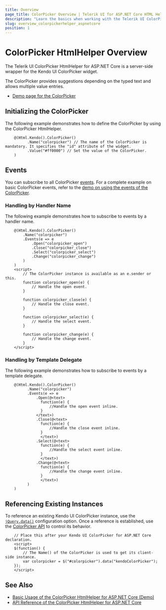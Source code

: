 ```yaml
---
title: Overview
page_title: ColorPicker Overview | Telerik UI for ASP.NET Core HTML Helpers
description: "Learn the basics when working with the Telerik UI ColorPicker HtmlHelper for ASP.NET Core (MVC 6 or ASP.NET Core MVC)."
slug: overview_colorpickerhelper_aspnetcore
position: 1
---
```


# ColorPicker HtmlHelper Overview

The Telerik UI ColorPicker HtmlHelper for ASP.NET Core is a server-side wrapper for the Kendo UI ColorPicker widget.

The ColorPicker provides suggestions depending on the typed text and allows multiple value entries.

* [Demo page for the ColorPicker](https://demos.telerik.com/aspnet-core/colorpicker/index)

## Initializing the ColorPicker

The following example demonstrates how to define the ColorPicker by using the ColorPicker HtmlHelper.

```
    @(Html.Kendo().ColorPicker()
          .Name("colorpicker") // The name of the ColorPicker is mandatory. It specifies the "id" attribute of the widget.
          .Value("#ff0000") // Set the value of the ColorPicker.
    )
```

## Events

You can subscribe to all ColorPicker [events](https://docs.telerik.com/kendo-ui/api/javascript/ui/colorpicker#events). For a complete example on basic ColorPicker events, refer to the [demo on using the events of the ColorPicker](https://demos.telerik.com/aspnet-core/colorpicker/events).

### Handling by Handler Name

The following example demonstrates how to subscribe to events by a handler name.

```
    @(Html.Kendo().ColorPicker()
        .Name("colorpicker")
        .Events(e => e
            .Open("colorpicker_open")
            .Close("colorpicker_close")
            .Select("colorpicker_select")
            .Change("colorpicker_change")
        )
    )
    <script>
        // The ColorPicker instance is available as an e.sender or this.
        function colorpicker_open(e) {
            // Handle the open event.
        }

        function colorpicker_close(e) {
            // Handle the close event.
        }

        function colorpicker_select(e) {
            // Handle the select event.
        }

        function colorpicker_change(e) {
            // Handle the change event.
        }
    </script>
```

### Handling by Template Delegate

The following example demonstrates how to subscribe to events by a template delegate.

```
    @(Html.Kendo().ColorPicker()
          .Name("colorpicker")
          .Events(e => e
              .Open(@<text>
                function(e) {
                    //Handle the open event inline.
                }
              </text>)
              .Close(@<text>
                function(e) {
                    //Handle the close event inline.
                }
                </text>)
              .Select(@<text>
                function(e) {
                    //Handle the select event inline.
                }
                </text>)
              .Change(@<text>
                function(e) {
                    //Handle the change event inline.
                }
                </text>)
          )
    )
```

## Referencing Existing Instances

To reference an existing Kendo UI ColorPicker instance, use the [`jQuery.data()`](https://api.jquery.com/jQuery.data/) configuration option. Once a reference is established, use the [ColorPicker API](/api/colorpicker) to control its behavior.

        // Place this after your Kendo UI ColorPicker for ASP.NET Core declaration.
        <script>
        $(function() {
            // The Name() of the ColorPicker is used to get its client-side instance.
            var colorpicker = $("#colorpicker").data("kendoColorPicker");
        });
        </script>

## See Also

* [Basic Usage of the ColorPicker HtmlHelper for ASP.NET Core (Demo)](https://demos.telerik.com/aspnet-core/colorpicker/index)
* [API Reference of the ColorPicker HtmlHelper for ASP.NET Core](/api/colorpicker)
